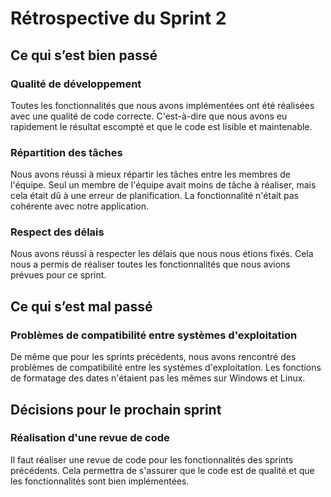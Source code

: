 # Rétrospective du Sprint 2

## Ce qui s’est bien passé

### Qualité de développement
Toutes les fonctionnalités que nous avons implémentées ont été réalisées avec une qualité de code correcte.
C'est-à-dire que nous avons eu rapidement le résultat escompté et que le code est lisible et maintenable.

### Répartition des tâches
Nous avons réussi à mieux répartir les tâches entre les membres de l'équipe.
Seul un membre de l'équipe avait moins de tâche à réaliser, mais cela était dû à une erreur de planification.
La fonctionnalité n'était pas cohérente avec notre application.

### Respect des délais
Nous avons réussi à respecter les délais que nous nous étions fixés.
Cela nous a permis de réaliser toutes les fonctionnalités que nous avions prévues pour ce sprint.

## Ce qui s’est mal passé

### Problèmes de compatibilité entre systèmes d'exploitation
De même que pour les sprints précédents, nous avons rencontré des problèmes de compatibilité entre les systèmes d'exploitation.
Les fonctions de formatage des dates n'étaient pas les mêmes sur Windows et Linux.

## Décisions pour le prochain sprint

### Réalisation d'une revue de code
Il faut réaliser une revue de code pour les fonctionnalités des sprints précédents.
Cela permettra de s'assurer que le code est de qualité et que les fonctionnalités sont bien implémentées.

